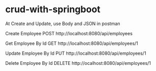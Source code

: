 # crud-with-springboot

At Create and Update, use Body and JSON in postman

Create Employee
POST http://localhost:8080/api/employees

Get Employee By Id 
GET http://localhost:8080/api/employees/1

Update Employee By Id 
PUT http://localhost:8080/api/employees/1 

Delete Employee By Id 
DELETE http://ocalhost:8080/api/employees/1
